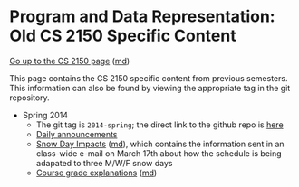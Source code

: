 Program and Data Representation: Old CS 2150 Specific Content
=============================================================

[Go up to the CS 2150 page](../index.html) ([md](../index.md))

This page contains the CS 2150 specific content from previous semesters.  This information can also be found by viewing the appropriate tag in the git repository.

- Spring 2014
    - The git tag is `2014-spring`; the direct link to the github repo is [here](https://github.com/aaronbloomfield/pdr/tree/2014-spring)
    - [Daily announcements](daily-announcements-spring-2014.html)
	- [Snow Day Impacts](snowdays-spring-2014.html) ([md](snowdays-spring-2014.md)), which contains the information sent in an class-wide e-mail on March 17th about how the schedule is being adapated to three M/W/F snow days
    - [Course grade explanations](grades-spring-2014.html) ([md](grades-spring-2014.md))
